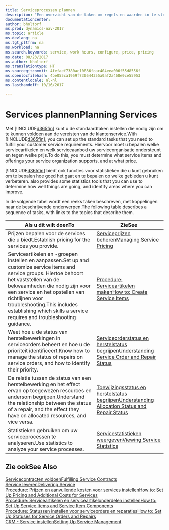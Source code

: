 ```yaml
---
title: Serviceprocessen plannen
description: "Een overzicht van de taken om regels en waarden in te stellen om uw servicebeleid en -processen te definiëren."
documentationcenter: 
author: bholtorf
ms.prod: dynamics-nav-2017
ms.topic: article
ms.devlang: na
ms.tgt_pltfrm: na
ms.workload: na
ms.search.keywords: service, work hours, configure, price, pricing
ms.date: 08/23/2017
ms.author: bholtorf
ms.translationtype: HT
ms.sourcegitcommit: 4fefaef7380ac10836fcac404eea006f55d8556f
ms.openlocfilehash: 4be055ca1959f730544355a0af2a468e0ce55953
ms.contentlocale: nl-nl
ms.lasthandoff: 10/16/2017

---
```

# <a name="planning-services"></a><span data-ttu-id="dd186-103">Services plannen</span><span class="sxs-lookup"><span data-stu-id="dd186-103">Planning Services</span></span>
<span data-ttu-id="dd186-104">Met [!INCLUDE[d365fin](includes/d365fin_md.md)] kunt u de standaardtaken instellen die nodig zijn om te kunnen voldoen aan de vereisten van de klantenservice.</span><span class="sxs-lookup"><span data-stu-id="dd186-104">With [!INCLUDE[d365fin](includes/d365fin_md.md)], you can set up the standard tasks that you need to fulfill your customer service requirements.</span></span> <span data-ttu-id="dd186-105">Hiervoor moet u bepalen welke serviceartikelen en welk serviceaanbod uw serviceorganisatie ondersteunt en tegen welke prijs.</span><span class="sxs-lookup"><span data-stu-id="dd186-105">To do this, you must determine what service items and offerings your service organization supports, and at what price.</span></span>   

[!INCLUDE[d365fin](includes/d365fin_md.md)]<span data-ttu-id="dd186-106"> biedt ook functies voor statistieken die u kunt gebruiken om te bepalen hoe goed het gaat en te bepalen op welke gebieden u kunt verbeteren.</span><span class="sxs-lookup"><span data-stu-id="dd186-106"> also provides some statistics tools that you can use to determine how well things are going, and identify areas where you can improve.</span></span>
  
<span data-ttu-id="dd186-107">In de volgende tabel wordt een reeks taken beschreven, met koppelingen naar de beschrijvende onderwerpen.</span><span class="sxs-lookup"><span data-stu-id="dd186-107">The following table describes a sequence of tasks, with links to the topics that describe them.</span></span>   
  
|<span data-ttu-id="dd186-108">**Als u dit wilt doen**</span><span class="sxs-lookup"><span data-stu-id="dd186-108">**To**</span></span>|<span data-ttu-id="dd186-109">**Zie**</span><span class="sxs-lookup"><span data-stu-id="dd186-109">**See**</span></span>|  
|------------|-------------|  
|<span data-ttu-id="dd186-110">Prijzen bepalen voor de services die u biedt.</span><span class="sxs-lookup"><span data-stu-id="dd186-110">Establish pricing for the services you provide.</span></span>|[<span data-ttu-id="dd186-111">Serviceprijzen beheren</span><span class="sxs-lookup"><span data-stu-id="dd186-111">Managing Service Pricing</span></span>](service-service-price-management.md)|
|<span data-ttu-id="dd186-112">Serviceartikelen en -groepen instellen en aanpassen.</span><span class="sxs-lookup"><span data-stu-id="dd186-112">Set up and customize service items and service groups.</span></span> <span data-ttu-id="dd186-113">Hiertoe behoort het vaststellen van de bekwaamheden die nodig zijn voor een service en het opstellen van richtlijnen voor troubleshooting.</span><span class="sxs-lookup"><span data-stu-id="dd186-113">This includes establishing which skills a service requires and troubleshooting guidance.</span></span>| [<span data-ttu-id="dd186-114">Procedure: Serviceartikelen maken</span><span class="sxs-lookup"><span data-stu-id="dd186-114">How to: Create Service Items</span></span>](service-how-to-create-service-items.md)|  
|<span data-ttu-id="dd186-115">Weet hoe u de status van herstelbewerkingen in serviceorders beheert en hoe u de prioriteit identificeert.</span><span class="sxs-lookup"><span data-stu-id="dd186-115">Know how to manage the status of repairs on service orders, and how to identify their priority.</span></span>|[<span data-ttu-id="dd186-116">Serviceorderstatus en herstelstatus begrijpen</span><span class="sxs-lookup"><span data-stu-id="dd186-116">Understanding Service Order and Repair Status</span></span>](service-service-order-status-and-repair-status.md)|  
|<span data-ttu-id="dd186-117">De relatie tussen de status van een herstelbewerking en het effect ervan op toegewezen resources en andersom begrijpen.</span><span class="sxs-lookup"><span data-stu-id="dd186-117">Understand the relationship between the status of a repair, and the effect they have on allocated resources, and vice versa.</span></span>|[<span data-ttu-id="dd186-118">Toewijzingsstatus en herstelstatus begrijpen</span><span class="sxs-lookup"><span data-stu-id="dd186-118">Understanding Allocation Status and Repair Status</span></span>](service-allocation-status-and-repair-status.md)|  
|<span data-ttu-id="dd186-119">Statistieken gebruiken om uw serviceprocessen te analyseren.</span><span class="sxs-lookup"><span data-stu-id="dd186-119">Use statistics to analyze your service processes.</span></span> | [<span data-ttu-id="dd186-120">Servicestatistieken weergeven</span><span class="sxs-lookup"><span data-stu-id="dd186-120">Viewing Service Statistics</span></span>](service-service-statistics.md) |

## <a name="see-also"></a><span data-ttu-id="dd186-121">Zie ook</span><span class="sxs-lookup"><span data-stu-id="dd186-121">See Also</span></span>
[<span data-ttu-id="dd186-122">Servicecontracten voldoen</span><span class="sxs-lookup"><span data-stu-id="dd186-122">Fulfilling Service Contracts</span></span>](service-fulfill-service-contracts.md)  
[<span data-ttu-id="dd186-123">Service leveren</span><span class="sxs-lookup"><span data-stu-id="dd186-123">Delivering Service</span></span>](service-deliver-service.md)  
[<span data-ttu-id="dd186-124">Procedure: Prijzen en aanvullende kosten voor services instellen</span><span class="sxs-lookup"><span data-stu-id="dd186-124">How to: Set Up Pricing and Additional Costs for Services</span></span>](service-how-setup-service-costs-pricing.md)  
[<span data-ttu-id="dd186-125">Procedure: Serviceartikelen en serviceartikelonderdelen instellen</span><span class="sxs-lookup"><span data-stu-id="dd186-125">How to: Set Up Service Items and Service Item Components</span></span>](service-how-setup-service-items.md)  
[<span data-ttu-id="dd186-126">Procedure: Statussen instellen voor serviceorders en reparaties</span><span class="sxs-lookup"><span data-stu-id="dd186-126">How to: Set Up Statuses for Service Orders and Repairs</span></span>](service-order-repair-status.md)  
[<span data-ttu-id="dd186-127">CRM - Service instellen</span><span class="sxs-lookup"><span data-stu-id="dd186-127">Setting Up Service Management</span></span>](service-setup-service.md)  

